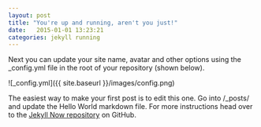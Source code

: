 ```yaml
---
layout: post
title: "You're up and running, aren't you just!"
date:   2015-01-01 13:23:21
categories: jekyll running
---
```


Next you can update your site name, avatar and other options using the _config.yml file in the root of your repository (shown below).

<!-- more -->

![_config.yml]({{ site.baseurl }}/images/config.png)

The easiest way to make your first post is to edit this one. Go into /_posts/ and update the Hello World markdown file. For more instructions head over to the [Jekyll Now repository](https://github.com/barryclark/jekyll-now) on GitHub.